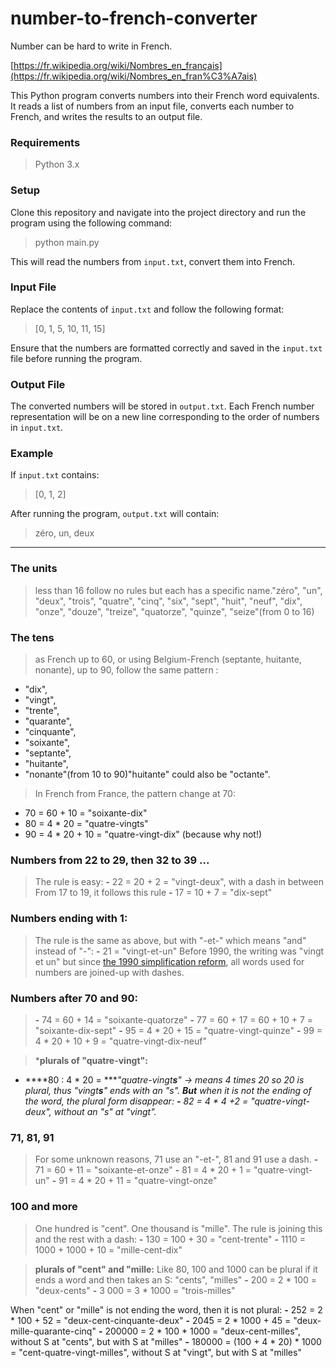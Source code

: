 # number-to-french-converter

Number can be hard to write in French.

[https://fr.wikipedia.org/wiki/Nombres_en_français](https://fr.wikipedia.org/wiki/Nombres_en_fran%C3%A7ais)

This Python program converts numbers into their French word equivalents. It reads a list of numbers from an input file, converts each number to French, and writes the results to an output file.

### Requirements

> Python 3.x

### Setup

Clone this repository and navigate into the project directory and run the program using the following command:

> python main.py

This will read the numbers from `input.txt`, convert them into French.

### Input File

Replace the contents of `input.txt` and follow the following format:

>[0, 1, 5, 10, 11, 15]

Ensure that the numbers are formatted correctly and saved in the `input.txt` file before running the program.

### Output File

The converted numbers will be stored in `output.txt`. Each French number representation will be on a new line corresponding to the order of numbers in `input.txt`.

### Example

If `input.txt` contains:
> [0, 1, 2]

After running the program, `output.txt` will contain:
> zéro, un, deux

------------------

### T**he units**

> less than 16 follow no rules but each has a specific name."zéro", "un", "deux", "trois", "quatre", "cinq", "six", "sept", "huit", "neuf", "dix", "onze", "douze", "treize", "quatorze", "quinze", "seize"(from 0 to 16)
> 

### T**he tens**

> as French up to 60, or using Belgium-French (septante, huitante, nonante), up to 90, follow the same pattern :
  - "dix", 
  - "vingt", 
  - "trente", 
  - "quarante", 
  - "cinquante", 
  - "soixante", 
  - "septante", 
  - "huitante", 
  - "nonante"(from 10 to 90)"huitante" could also be "octante".
> 

> In French from France, the pattern change at 70:
  - 70 = 60 + 10 = "soixante-dix"
  - 80 = 4 * 20 = "quatre-vingts"
  - 90 = 4 * 20 + 10 = "quatre-vingt-dix" (because why not!)
> 

### N**umbers from 22 to 29, then 32 to 39 ...**

> The rule is easy:
  **-** 22 = 20 + 2 = "vingt-deux", 
with a dash in between From 17 to 19, it follows this rule 
  **-** 17 = 10 + 7 = "dix-sept"
> 

### N**umbers ending with 1:**

> The rule is the same as above, but with "-et-" which means "and" instead of "-":
  **-** 21 = "vingt-et-un"
Before 1990, the writing was "vingt et un" but since [the 1990 simplification reform](https://fr.wiktionary.org/wiki/Annexe:Rectifications_orthographiques_du_fran%C3%A7ais_en_1990#Num%C3%A9raux_compos%C3%A9s), all words used for numbers are joined-up with dashes.
> 

### N**umbers after 70 and 90:**

> **-** 74 = 60 + 14 = "soixante-quatorze"
 **-**  77 = 60 + 17 = 60 + 10 + 7 = "soixante-dix-sept"
 **-**  95 = 4   * 20 + 15 = "quatre-vingt-quinze"
 **-**  99 = 4 * 20 + 10 + 9 = "quatre-vingt-dix-neuf"
> 

> ***plurals of "quatre-vingt":** 
  - ****80 : 4 * 20 = ****"quatre-vingt**s**" → means 4 times 20 so 20 is plural, thus "vingt**s**" ends with an "s". 
**But** when it is not the ending of the word, the plural form disappear:
  **-** 82 = 4 * 4 +2 =  "quatre-vingt-deux", without an "s" at "vingt".*
> 

### **71, 81, 91**

> For some unknown reasons, 71 use an "-et-", 81 and 91 use a dash.
  **-** 71 = 60 + 11 = "soixante-et-onze"
  **-** 81 = 4 * 20 + 1 = "quatre-vingt-un"
  **-** 91 = 4 * 20 + 11 = "quatre-vingt-onze"
> 

### **100 and more**

> One hundred is "cent". 
One thousand is "mille". 
The rule is joining this and the rest with a dash:
  **-** 130 = 100 + 30 = "cent-trente"
  **-** 1110 = 1000 + 1000 + 10 = "mille-cent-dix"
> 

> **plurals of "cent" and "mille:**
Like 80, 100 and 1000 can be plural if it ends a word and then takes an S: "cents", "milles"
  **-** 200 = 2 * 100 = "deux-cents"
  **-** 3 000 = 3 * 1000 = "trois-milles"

When "cent" or "mille" is not ending the word, then it is not plural:
  **-** 252 = 2 * 100 + 52 = "deux-cent-cinquante-deux"
  **-** 2045 = 2 * 1000 + 45 = "deux-mille-quarante-cinq" 
  **-** 200000 = 2 * 100 * 1000 = "deux-cent-milles", without S at "cents", but with S at "milles"
  **-** 180000 = (100 + 4 * 20) * 1000 = "cent-quatre-vingt-milles", without S at "vingt", but with S at "milles"
>
